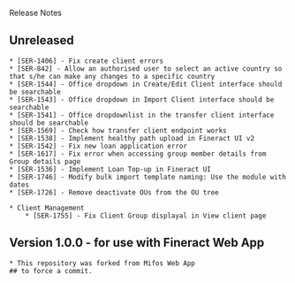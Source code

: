Release Notes

## Unreleased

    * [SER-1406] - Fix create client errors
    * [SER-842] - Allow an authorised user to select an active country so that s/he can make any changes to a specific country
    * [SER-1544] - Office dropdown in Create/Edit Client interface should be searchable
    * [SER-1543] - Office dropdown in Import Client interface should be searchable
    * [SER-1541] - Office dropdownlist in the transfer client interface should be searchable
    * [SER-1569] - Check how transfer client endpoint works
    * [SER-1538] - Implement healthy path upload in Fineract UI v2
    * [SER-1542] - Fix new loan application error
    * [SER-1617] - Fix error when accessing group member details from Group details page
    * [SER-1536] - Implement Loan Top-up in Fineract UI 
    * [SER-1746] - Modify bulk import template naming: Use the module with dates
    * [SER-1726] - Remove deactivate OUs from the OU tree

    * Client Management
        * [SER-1755] - Fix Client Group displayal in View client page


## Version 1.0.0 - for use with Fineract Web App

    * This repository was forked from Mifos Web App
    ## to force a commit.

